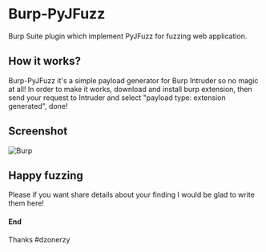 # Burp-PyJFuzz
Burp Suite plugin which implement PyJFuzz for fuzzing web application.

## How it works?
Burp-PyJFuzz it's a simple payload generator for Burp Intruder so no magic at all!
In order to make it works, download and install burp extension, then send your request to Intruder and select "payload type: extension generated", done!

## Screenshot
![Burp](https://s15.postimg.org/574yb5c7f/Schermata_2016_10_18_alle_10_39_18.png "Burp Suite Intruder")

## Happy fuzzing
Please if you want share details about your finding I would be glad to write them here!

#### End
Thanks
\#dzonerzy
